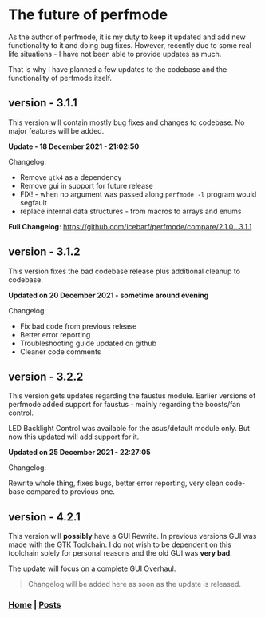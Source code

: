 # The future of perfmode

As the author of perfmode, it is my duty to keep it updated and add new
functionality to it and doing bug fixes. However, recently due to some real
life situations - I have not been able to provide updates as much.

That is why I have planned a few updates to the codebase and the functionality
of perfmode itself.

## version - 3.1.1

This version will contain mostly bug fixes and changes to codebase. No major
features will be added.

**Update - 18 December 2021 - 21:02:50**

Changelog:

- Remove `gtk4` as a dependency
- Remove gui in support for future release
- FIX! - when no argument was passed along `perfmode -l` program would segfault
- replace internal data structures - from macros to arrays and enums

**Full Changelog**: https://github.com/icebarf/perfmode/compare/2.1.0...3.1.1

## version - 3.1.2

This version fixes the bad codebase release plus additional cleanup to codebase.

**Updated on 20 December 2021 - sometime around evening**

Changelog:

- Fix bad code from previous release
- Better error reporting
- Troubleshooting guide updated on github
- Cleaner code comments

## version - 3.2.2

This version gets updates regarding the faustus module. Earlier versions of 
perfmode added support for faustus - mainly regarding the boosts/fan control.

LED Backlight Control was available for the asus/default module only. But now 
this updated will add support for it.

**Updated on 25 December 2021 - 22:27:05**

Changelog:

Rewrite whole thing, fixes bugs, better error reporting, very clean 
code-base compared to previous one.

## version - 4.2.1

This version will **possibly** have a GUI Rewrite. In previous versions
GUI was made with the GTK Toolchain. I do not wish to be dependent on this
toolchain solely for personal reasons and the old GUI was **very bad**.

The update will focus on a complete GUI Overhaul.

> Changelog will be added here as soon as the update is released.


### [Home](../../index.html)  |  [Posts](../posts.html)
